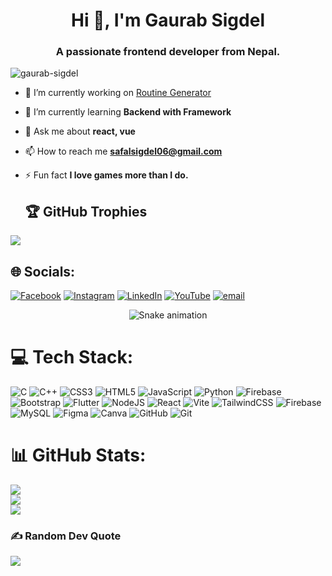 <h1 align="center">Hi 👋, I'm Gaurab Sigdel</h1>
<h3 align="center">A passionate frontend developer from Nepal.</h3>

<p align="left"> <img src="https://komarev.com/ghpvc/?username=gaurab-sigdel&label=Profile%20views&color=0e75b6&style=flat" alt="gaurab-sigdel" /> </p>

- 🔭 I’m currently working on [Routine Generator](https://github.com/vikaskarki/Routine-Generator)

- 🌱 I’m currently learning **Backend with Framework**

- 💬 Ask me about **react, vue**

- 📫 How to reach me **safalsigdel06@gmail.com**

- ⚡ Fun fact **I love games more than I do.**

  ## 🏆 GitHub Trophies
![](https://github-profile-trophy.vercel.app/?username=Gaurab-sigdel&theme=radical&no-frame=false&no-bg=true&margin-w=4)


## 🌐 Socials:
[![Facebook](https://img.shields.io/badge/Facebook-%231877F2.svg?logo=Facebook&logoColor=white)](https://facebook.com/safal.sigdel.33) [![Instagram](https://img.shields.io/badge/Instagram-%23E4405F.svg?logo=Instagram&logoColor=white)](https://instagram.com/ig_safal) [![LinkedIn](https://img.shields.io/badge/LinkedIn-%230077B5.svg?logo=linkedin&logoColor=white)](https://linkedin.com/in/safal-sigdel-2722aa24a) [![YouTube](https://img.shields.io/badge/YouTube-%23FF0000.svg?logo=YouTube&logoColor=white)](https://youtube.com/@shuffle58) [![email](https://img.shields.io/badge/Email-D14836?logo=gmail&logoColor=white)](mailto:safalsigdel06@gmail.com) 

<!-- Snake Game Repo View -->

<div align="center">
  <img src="https://profile-readme-generator.com/assets/snake.svg" alt="Snake animation" />
</div>

# 💻 Tech Stack:
![C](https://img.shields.io/badge/c-%2300599C.svg?style=for-the-badge&logo=c&logoColor=white) ![C++](https://img.shields.io/badge/c++-%2300599C.svg?style=for-the-badge&logo=c%2B%2B&logoColor=white) ![CSS3](https://img.shields.io/badge/css3-%231572B6.svg?style=for-the-badge&logo=css3&logoColor=white) ![HTML5](https://img.shields.io/badge/html5-%23E34F26.svg?style=for-the-badge&logo=html5&logoColor=white) ![JavaScript](https://img.shields.io/badge/javascript-%23323330.svg?style=for-the-badge&logo=javascript&logoColor=%23F7DF1E) ![Python](https://img.shields.io/badge/python-3670A0?style=for-the-badge&logo=python&logoColor=ffdd54) ![Firebase](https://img.shields.io/badge/firebase-%23039BE5.svg?style=for-the-badge&logo=firebase) ![Bootstrap](https://img.shields.io/badge/bootstrap-%238511FA.svg?style=for-the-badge&logo=bootstrap&logoColor=white) ![Flutter](https://img.shields.io/badge/Flutter-%2302569B.svg?style=for-the-badge&logo=Flutter&logoColor=white) ![NodeJS](https://img.shields.io/badge/node.js-6DA55F?style=for-the-badge&logo=node.js&logoColor=white) ![React](https://img.shields.io/badge/react-%2320232a.svg?style=for-the-badge&logo=react&logoColor=%2361DAFB) ![Vite](https://img.shields.io/badge/vite-%23646CFF.svg?style=for-the-badge&logo=vite&logoColor=white) ![TailwindCSS](https://img.shields.io/badge/tailwindcss-%2338B2AC.svg?style=for-the-badge&logo=tailwind-css&logoColor=white) ![Firebase](https://img.shields.io/badge/firebase-a08021?style=for-the-badge&logo=firebase&logoColor=ffcd34) ![MySQL](https://img.shields.io/badge/mysql-4479A1.svg?style=for-the-badge&logo=mysql&logoColor=white) ![Figma](https://img.shields.io/badge/figma-%23F24E1E.svg?style=for-the-badge&logo=figma&logoColor=white) ![Canva](https://img.shields.io/badge/Canva-%2300C4CC.svg?style=for-the-badge&logo=Canva&logoColor=white) ![GitHub](https://img.shields.io/badge/github-%23121011.svg?style=for-the-badge&logo=github&logoColor=white) ![Git](https://img.shields.io/badge/git-%23F05033.svg?style=for-the-badge&logo=git&logoColor=white)
# 📊 GitHub Stats:
![](https://github-readme-stats.vercel.app/api?username=Gaurab-sigdel&theme=dark&hide_border=false&include_all_commits=true&count_private=false)<br/>
![](https://nirzak-streak-stats.vercel.app/?user=Gaurab-sigdel&theme=dark&hide_border=false)<br/>
![](https://github-readme-stats.vercel.app/api/top-langs/?username=Gaurab-sigdel&theme=dark&hide_border=false&include_all_commits=true&count_private=false&layout=compact)


### ✍️ Random Dev Quote
![](https://quotes-github-readme.vercel.app/api?type=horizontal&theme=radical)

